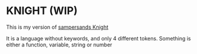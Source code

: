 # KNIGHT (WIP)
This is my version of [sampersands Knight](https://github.com/sampersand/Knight-Haskell)

It is a language without keywords, and only 4 different tokens.
Something is either a function, variable, string or number
